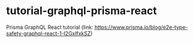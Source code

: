 # tutorial-graphql-prisma-react
Prisma GraphQL React tutorial (link: https://www.prisma.io/blog/e2e-type-safety-graphql-react-1-I2GxIfxkSZ)
